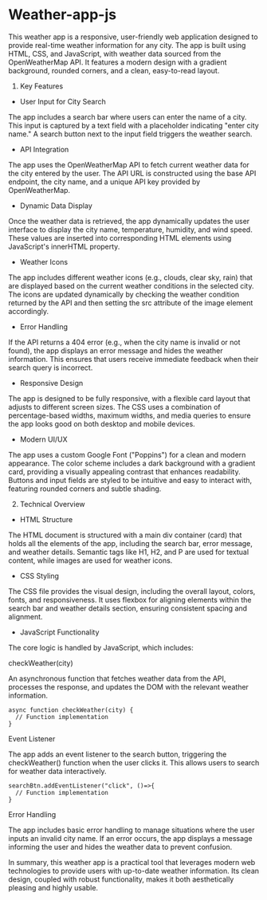 # Weather-app-js

This weather app is a responsive, user-friendly web application designed to provide real-time weather information for any city. The app is built using HTML, CSS, and JavaScript, with weather data sourced from the OpenWeatherMap API. It features a modern design with a gradient background, rounded corners, and a clean, easy-to-read layout.

1. Key Features

- User Input for City Search

The app includes a search bar where users can enter the name of a city. This input is captured by a text field with a placeholder indicating "enter city name." A search button next to the input field triggers the weather search.

- API Integration

The app uses the OpenWeatherMap API to fetch current weather data for the city entered by the user. The API URL is constructed using the base API endpoint, the city name, and a unique API key provided by OpenWeatherMap.

- Dynamic Data Display

Once the weather data is retrieved, the app dynamically updates the user interface to display the city name, temperature, humidity, and wind speed. These values are inserted into corresponding HTML elements using JavaScript's innerHTML property.

- Weather Icons

The app includes different weather icons (e.g., clouds, clear sky, rain) that are displayed based on the current weather conditions in the selected city. The icons are updated dynamically by checking the weather condition returned by the API and then setting the src attribute of the image element accordingly.

- Error Handling

If the API returns a 404 error (e.g., when the city name is invalid or not found), the app displays an error message and hides the weather information. This ensures that users receive immediate feedback when their search query is incorrect.

- Responsive Design

The app is designed to be fully responsive, with a flexible card layout that adjusts to different screen sizes. The CSS uses a combination of percentage-based widths, maximum widths, and media queries to ensure the app looks good on both desktop and mobile devices.

- Modern UI/UX

The app uses a custom Google Font ("Poppins") for a clean and modern appearance. The color scheme includes a dark background with a gradient card, providing a visually appealing contrast that enhances readability. Buttons and input fields are styled to be intuitive and easy to interact with, featuring rounded corners and subtle shading.

2. Technical Overview
   
- HTML Structure

The HTML document is structured with a main div container (card) that holds all the elements of the app, including the search bar, error message, and weather details. Semantic tags like H1, H2, and P are used for textual content, while images are used for weather icons.

- CSS Styling

The CSS file provides the visual design, including the overall layout, colors, fonts, and responsiveness. It uses flexbox for aligning elements within the search bar and weather details section, ensuring consistent spacing and alignment.

- JavaScript Functionality

The core logic is handled by JavaScript, which includes:

checkWeather(city)

An asynchronous function that fetches weather data from the API, processes the response, and updates the DOM with the relevant weather information.

    async function checkWeather(city) {
      // Function implementation
    }

Event Listener

The app adds an event listener to the search button, triggering the checkWeather() function when the user clicks it. This allows users to search for weather data interactively.

    searchBtn.addEventListener("click", ()=>{
      // Function implementation
    }

Error Handling

The app includes basic error handling to manage situations where the user inputs an invalid city name. If an error occurs, the app displays a message informing the user and hides the weather data to prevent confusion.

In summary, this weather app is a practical tool that leverages modern web technologies to provide users with up-to-date weather information. Its clean design, coupled with robust functionality, makes it both aesthetically pleasing and highly usable.
